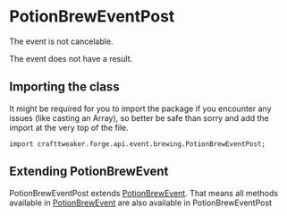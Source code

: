 # PotionBrewEventPost

The event is not cancelable.

The event does not have a result.

## Importing the class

It might be required for you to import the package if you encounter any issues (like casting an Array), so better be safe than sorry and add the import at the very top of the file.
```zenscript
import crafttweaker.forge.api.event.brewing.PotionBrewEventPost;
```


## Extending PotionBrewEvent

PotionBrewEventPost extends [PotionBrewEvent](/forge/api/event/brewing/PotionBrewEvent). That means all methods available in [PotionBrewEvent](/forge/api/event/brewing/PotionBrewEvent) are also available in PotionBrewEventPost

